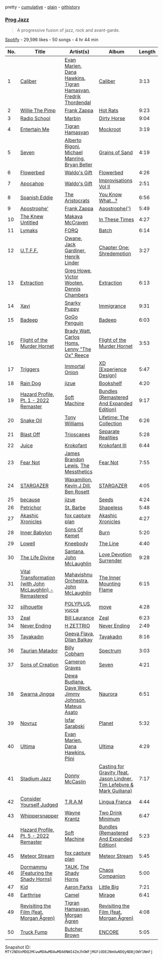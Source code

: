 pretty - [cumulative](/playlists/cumulative/37i9dQZF1DX9NNVWdU83m6.md) - [plain](/playlists/plain/37i9dQZF1DX9NNVWdU83m6) - [githistory](https://github.githistory.xyz/mackorone/spotify-playlist-archive/blob/main/playlists/plain/37i9dQZF1DX9NNVWdU83m6)

### [Prog Jazz](https://open.spotify.com/playlist/37i9dQZF1DX9NNVWdU83m6)

> A progressive fusion of jazz, rock and avant\-garde.

[Spotify](https://open.spotify.com/user/spotify) - 29,596 likes - 50 songs - 4 hr 44 min

| No. | Title | Artist(s) | Album | Length |
|---|---|---|---|---|
| 1 | [Caliber](https://open.spotify.com/track/2AEQnEI32p1t5wuRIANvWp) | [Evan Marien](https://open.spotify.com/artist/7j3WzD4hWEZ0CL4dDH9d6H), [Dana Hawkins](https://open.spotify.com/artist/6ZWC49mHWN4xLxfNW63sJe), [Tigran Hamasyan](https://open.spotify.com/artist/0D3h8NZqNp7BN97JwtV6eW), [Fredrik Thordendal](https://open.spotify.com/artist/5I0eQC4oxRaW8DRe4XithF) | [Caliber](https://open.spotify.com/album/1Gr1MnBQE43JRmeccpu8La) | 3:13 |
| 2 | [Willie The Pimp](https://open.spotify.com/track/3toxxSU3TcvzgmeR8LLUiX) | [Frank Zappa](https://open.spotify.com/artist/6ra4GIOgCZQZMOaUECftGN) | [Hot Rats](https://open.spotify.com/album/0WYYrC9My9rYWigac003hw) | 9:23 |
| 3 | [Radio School](https://open.spotify.com/track/7dKllKoKw2hddcsyMEDG90) | [Marbin](https://open.spotify.com/artist/3bbmbyiX3lqrAjlwFgZE16) | [Dirty Horse](https://open.spotify.com/album/79vxo0lhrWzTikbUNawOUL) | 9:04 |
| 4 | [Entertain Me](https://open.spotify.com/track/5JVLklFBxXYa6HKYKx3Beo) | [Tigran Hamasyan](https://open.spotify.com/artist/0D3h8NZqNp7BN97JwtV6eW) | [Mockroot](https://open.spotify.com/album/59AeaIeAx6S2igYJFjltRE) | 3:19 |
| 5 | [Seven](https://open.spotify.com/track/6nz7H9YLI6TYGo3riLJBaR) | [Alberto Rigoni](https://open.spotify.com/artist/5YPN5P1LS2tcQZAPEpo0ZM), [Michael Manring](https://open.spotify.com/artist/3azoOASbeeRYOHv3ekSMRR), [Bryan Beller](https://open.spotify.com/artist/2LPwVhvrjOXEvgfLOpHJQ1) | [Grains of Sand](https://open.spotify.com/album/0xSWVE4Rtvo9Se1UanwNLz) | 4:19 |
| 6 | [Flowerbed](https://open.spotify.com/track/2fOEO7QATH0l1yhU9WNPx1) | [Waldo's Gift](https://open.spotify.com/artist/5CDHEnQ7vIRfL4I18XnLQb) | [Flowerbed](https://open.spotify.com/album/3DsReWnVOFEXkLNmAlHJr1) | 4:26 |
| 7 | [Apocahop](https://open.spotify.com/track/6ZmEv6dHADpoHDFSxIZSzh) | [Waldo's Gift](https://open.spotify.com/artist/5CDHEnQ7vIRfL4I18XnLQb) | [Improvisations Vol II](https://open.spotify.com/album/3zrF1KzyXfuh29rEEl8z5H) | 2:51 |
| 8 | [Spanish Eddie](https://open.spotify.com/track/0htP653pd2hS4KcpuKlbGt) | [The Aristocrats](https://open.spotify.com/artist/1V4jsLjkic1Mxvdke86Qth) | [You Know What...?](https://open.spotify.com/album/4o8lhtUGjSJxEWmxuy7lvw) | 6:56 |
| 9 | [Apostrophe'](https://open.spotify.com/track/0W7SzJd9YNDiEUxxeKGdTU) | [Frank Zappa](https://open.spotify.com/artist/6ra4GIOgCZQZMOaUECftGN) | [Apostrophe\('\)](https://open.spotify.com/album/3EbtMJsHbspjhN6Xd4plIu) | 5:49 |
| 10 | [The Knew Untitled](https://open.spotify.com/track/3kjH2aqlYR86fcWxLaVuyu) | [Makaya McCraven](https://open.spotify.com/artist/5FnpXrrMdJVZCK54oHWqUa) | [In These Times](https://open.spotify.com/album/1HZw70A6Y71aDRIkPtW7e0) | 4:27 |
| 11 | [Lymaks](https://open.spotify.com/track/4PDkuoOoxFGfYtzpMYIIdz) | [FORQ](https://open.spotify.com/artist/7vXBNF4wc830rnuWRBXsz1) | [Batch](https://open.spotify.com/album/5k3J9tx9DYoOi1r6fOEOJo) | 6:14 |
| 12 | [U.T.F.F.](https://open.spotify.com/track/3v8uNBWOvtNTyzzEMvQ2K1) | [Owane](https://open.spotify.com/artist/2LkMP01m9PIf5r87iC0HI2), [Jack Gardiner](https://open.spotify.com/artist/68xIMmJbS8ic51vrpfxkSo), [Henrik Linder](https://open.spotify.com/artist/7Eqq4gzUQVtj00rPPs99yt) | [Chapter One: Shredemption](https://open.spotify.com/album/66Rn3zHmg4iwYamxDZLn0L) | 3:27 |
| 13 | [Extraction](https://open.spotify.com/track/00xDcOBS1NwrxZlh3XfVr6) | [Greg Howe](https://open.spotify.com/artist/2dunvwAyryLzQqXUNlLoCV), [Victor Wooten](https://open.spotify.com/artist/2STVYmc2T02GlvvWZl7umj), [Dennis Chambers](https://open.spotify.com/artist/5tdGXBxRVers4lWxUqRMzn) | [Extraction](https://open.spotify.com/album/7jWTOy2PAD52QCw7P4rRKT) | 6:13 |
| 14 | [Xavi](https://open.spotify.com/track/0LtzIAlp7ImcMcLHXxOb7n) | [Snarky Puppy](https://open.spotify.com/artist/7ENzCHnmJUr20nUjoZ0zZ1) | [Immigrance](https://open.spotify.com/album/6a1HtLhd3zNccXRNUZ23ge) | 9:31 |
| 15 | [Badeep](https://open.spotify.com/track/23UXVdEYm2vLx6Dz6EBOGP) | [GoGo Penguin](https://open.spotify.com/artist/19f2JXwlRU26376TCKmp6L) | [Badeep](https://open.spotify.com/album/5L7xYEjvxVJqfWwf6SW3gA) | 6:03 |
| 16 | [Flight of the Murder Hornet](https://open.spotify.com/track/6Hxn7jXk34VEcYGoNxJRLG) | [Brady Watt](https://open.spotify.com/artist/3zx1v6xCo7VE8vxhhyqr5Y), [Carlos Homs](https://open.spotify.com/artist/6KqWLsgjy9vCaAGmDrHfcx), [Lenny "The Ox" Reece](https://open.spotify.com/artist/1egdBLUq2BDSgxfxxL8vQk) | [Flight of the Murder Hornet](https://open.spotify.com/album/21M84J17hsuB505XLw2w9W) | 3:53 |
| 17 | [Triggers](https://open.spotify.com/track/0tyiencXiHn4LBF4OnOPzu) | [Immortal Onion](https://open.spotify.com/artist/4CwsKWauDN6Dt84QVNnfGz) | [XD \[Experience Design\]](https://open.spotify.com/album/4W77ety4g4G6bW9HlaE1Rr) | 5:47 |
| 18 | [Rain Dog](https://open.spotify.com/track/5n1VJ7dpMT3G3Q83wo3tKr) | [jizue](https://open.spotify.com/artist/6RuS4udHwx3C9ysk4KXtNw) | [Bookshelf](https://open.spotify.com/album/70v7OcDOYpKVOVxSYXQXjm) | 4:20 |
| 19 | [Hazard Profile, Pt\. 1 \- 2022 Remaster](https://open.spotify.com/track/71E5jV5AfPrZAkSTyqd6zb) | [Soft Machine](https://open.spotify.com/artist/5A0MH7JfEBEMySevsmauds) | [Bundles \(Remastered And Expanded Edition\)](https://open.spotify.com/album/5gDIsxXtpCvh0E329Gw2aN) | 9:17 |
| 20 | [Snake Oil](https://open.spotify.com/track/415dIGsxo24JgyqmAun697) | [Tony Williams](https://open.spotify.com/artist/1TW90GjShgkjySrxBxcwQe) | [Lifetime: The Collection](https://open.spotify.com/album/0s5AIVzIpjmtKnuYgohnza) | 6:26 |
| 21 | [Blast Off](https://open.spotify.com/track/43qIHICo1XReDYqnvb1vjy) | [Trioscapes](https://open.spotify.com/artist/3poNEhEAAwqWGnLaQNE0Fs) | [Separate Realities](https://open.spotify.com/album/3bv11gB3IyjSa5Kc5mrmCT) | 5:28 |
| 22 | [Juice](https://open.spotify.com/track/2u6wg9Ag8Si5XdQGOkGgVp) | [Krokofant](https://open.spotify.com/artist/23A1NMMpoNpJkSlq4GwJUy) | [Krokofant III](https://open.spotify.com/album/4waMJQJvjXHPUiuYfRb0gG) | 6:44 |
| 23 | [Fear Not](https://open.spotify.com/track/7FDaEE1FwngGOXeqza7mOS) | [James Brandon Lewis](https://open.spotify.com/artist/4vPE7pt5RgtB8cqDqQHhMK), [The Messthetics](https://open.spotify.com/artist/61wWE8w2nqaoNmKCOjJ4Hm) | [Fear Not](https://open.spotify.com/album/5cmOcVOWS6fJBI9jMirRlL) | 7:55 |
| 24 | [STARGAZER](https://open.spotify.com/track/3vwYWNZgig7iwiKra7MgeQ) | [Waxamilion](https://open.spotify.com/artist/7G97Mckd7WAQsjZLUF3vN6), [Kevin J Dill](https://open.spotify.com/artist/3HVu17IKkNAlPW7T0OBri9), [Ben Rosett](https://open.spotify.com/artist/1dtiGEl2aljrMiP2QqqoZZ) | [STARGAZER](https://open.spotify.com/album/2SqQFcZC7UiOAo92C41sLU) | 4:05 |
| 25 | [because](https://open.spotify.com/track/5jm31VTJ8uIm3dNYr3AWlJ) | [jizue](https://open.spotify.com/artist/6RuS4udHwx3C9ysk4KXtNw) | [Seeds](https://open.spotify.com/album/5mSsvyHSeGsi5Jse1LiE49) | 4:24 |
| 26 | [Petrichor](https://open.spotify.com/track/3uBzQS4jsalo9o1CXYs8lw) | [St\. Barbe](https://open.spotify.com/artist/67ykMebIGuLMYDPqXo2A6v) | [Shapeless](https://open.spotify.com/album/0105AvGJRPBqCbzwk4pPzq) | 5:48 |
| 27 | [Akashic Xronicles](https://open.spotify.com/track/1eoIihBKrasGaUzAl3J9jT) | [fox capture plan](https://open.spotify.com/artist/7sEmXHrnEnX7PScoJAvSvo) | [Akashic Xronicles](https://open.spotify.com/album/0Lb3rsnN9rot0aF8Wymt4P) | 4:27 |
| 28 | [Inner Babylon](https://open.spotify.com/track/21mubngZPBFQEpG1USrDZC) | [Sons Of Kemet](https://open.spotify.com/artist/3pvRbmrqOyFxB2Eext4Dki) | [Burn](https://open.spotify.com/album/7Mzsu0oVInnu9zOzVSBgK2) | 5:20 |
| 29 | [Lowell](https://open.spotify.com/track/308taPCrUlttzRJi7crHwy) | [Kneebody](https://open.spotify.com/artist/0rS1Y2DkDJhLiaR0MyJyCg) | [The Line](https://open.spotify.com/album/1gkQrJsigMrfrw78FFCMzU) | 4:40 |
| 30 | [The Life Divine](https://open.spotify.com/track/3yeTtLm3XjsQkmSdRnzhrq) | [Santana](https://open.spotify.com/artist/6GI52t8N5F02MxU0g5U69P), [John McLaughlin](https://open.spotify.com/artist/4v0R1feRiuCDch7aAheVhY) | [Love Devotion Surrender](https://open.spotify.com/album/0Z6j1FSc3BEyS55TcPms4g) | 9:28 |
| 31 | [Vital Transformation \(with John McLaughlin\) \- Remastered](https://open.spotify.com/track/76UO345JoM0FJWHwDOYz5y) | [Mahavishnu Orchestra](https://open.spotify.com/artist/3Ao7NH7lRyQAeKQg2mlTcO), [John McLaughlin](https://open.spotify.com/artist/4v0R1feRiuCDch7aAheVhY) | [The Inner Mounting Flame](https://open.spotify.com/album/6XHQCPGwvSaqv9MZ2tauqr) | 6:15 |
| 32 | [silhouette](https://open.spotify.com/track/0RRoI2lSGNfYLCwHbn0JZt) | [POLYPLUS](https://open.spotify.com/artist/1Ck2bU2m099okvufR8pSOa), [yucca](https://open.spotify.com/artist/6CRg48tzBp7AKeBv1z3CWp) | [move](https://open.spotify.com/album/4rggfFHMVCmCHAdbeX4Uop) | 4:28 |
| 33 | [Zeal](https://open.spotify.com/track/7C2L5Lsrc3GvRS5n5lN2Mc) | [Bill Laurance](https://open.spotify.com/artist/2QjVv1gkLn8XkQxVndgLHF) | [Zeal](https://open.spotify.com/album/5dbyIGtVNYJeP4J6zZ4Xrp) | 6:23 |
| 34 | [Never Ending](https://open.spotify.com/track/7pZ48MAPRThhNxPthsNeE1) | [H ZETTRIO](https://open.spotify.com/artist/5Ga4ie7tlXW9Fc6ObLbSCY) | [Never Ending](https://open.spotify.com/album/0SxjpfNg8pDyOEerHOa9uC) | 2:49 |
| 35 | [Tayakadın](https://open.spotify.com/track/1ZevLGcq0eXAPT5ZKrWdXN) | [Geeva Flava](https://open.spotify.com/artist/1gzLVGMn6ZcMIEnqOGLyQl), [Dilan Balkay](https://open.spotify.com/artist/0EmioUrT5ZIveHOQnDcTGM) | [Tayakadın](https://open.spotify.com/album/4Uu07mQBHdCZj4LTYJe4vz) | 8:16 |
| 36 | [Taurian Matador](https://open.spotify.com/track/2bMQEHvIwor0kD6ewe34ue) | [Billy Cobham](https://open.spotify.com/artist/0IwfuIL3gUJxjzUqY3wJ3j) | [Spectrum](https://open.spotify.com/album/5JmNk3ayVaujKO5hFvU5YA) | 3:03 |
| 37 | [Sons of Creation](https://open.spotify.com/track/0JuPd6sug8NBmLPLMUsELk) | [Cameron Graves](https://open.spotify.com/artist/6ivVgdQ8qi5Tu2pc1zeVKP) | [Seven](https://open.spotify.com/album/24N4zsxdUCnH3340jhDvMX) | 4:21 |
| 38 | [Swarna Jingga](https://open.spotify.com/track/3PfgXEKgkEP1pAcFvOP4oy) | [Dewa Budjana](https://open.spotify.com/artist/1DvbGHKUGTOIns3BXzyKhB), [Dave Weck](https://open.spotify.com/artist/4oCrrQt5LOsudylDqLHLgq), [Jimmy Johnson](https://open.spotify.com/artist/4piaw0UhXEi9S0G5CyJo2B), [Mateus Asato](https://open.spotify.com/artist/4en3qu5SDsPtBcTkXasukc) | [Naurora](https://open.spotify.com/album/4WJmpMeNY0dKGGxbt5ovox) | 6:51 |
| 39 | [Novruz](https://open.spotify.com/track/1wt244JqwcNQG0rGtbBCGi) | [Isfar Sarabski](https://open.spotify.com/artist/0x0L0GPzpsWGkB153avHaK) | [Planet](https://open.spotify.com/album/6m7NaFcbwtWwMghDnVDotL) | 5:32 |
| 40 | [Ultima](https://open.spotify.com/track/4vy44P8oqIZohMWfRawUHO) | [Evan Marien](https://open.spotify.com/artist/7j3WzD4hWEZ0CL4dDH9d6H), [Dana Hawkins](https://open.spotify.com/artist/6ZWC49mHWN4xLxfNW63sJe), [Plini](https://open.spotify.com/artist/3Gs10XJ4S4OEFrMRqZJcic) | [Ultima](https://open.spotify.com/album/20BlG8qWwhDJWBxnNJIrPZ) | 4:29 |
| 41 | [Stadium Jazz](https://open.spotify.com/track/7B5p2XX9Prn5OkI5mye6gE) | [Donny McCaslin](https://open.spotify.com/artist/1CS1JV6wZUIf5hbsWoiH1M) | [Casting for Gravity \(feat\. Jason Lindner, Tim Lefebvre & Mark Guiliana\)](https://open.spotify.com/album/60GZJyntKspBvsw7J9TTki) | 7:17 |
| 42 | [Consider Yourself Judged](https://open.spotify.com/track/2L11VPEQ44OCSTjjHp4HdE) | [T.R.A.M](https://open.spotify.com/artist/4rXMIjexfwIsaY2455P7jB) | [Lingua Franca](https://open.spotify.com/album/2xoZN3Rk6x5Llp8PgJjwlh) | 4:44 |
| 43 | [Whippersnapper](https://open.spotify.com/track/38OEZLqzLi42CFtBTiCxWf) | [Wayne Krantz](https://open.spotify.com/artist/2jT3Zlaqv3r8hxHdWE8Xig) | [Two Drink Minimum](https://open.spotify.com/album/4znqHDVUn47mb7xVt8L3PP) | 6:47 |
| 44 | [Hazard Profile, Pt\. 5 \- 2022 Remaster](https://open.spotify.com/track/2I1wX2G3joWUVYoOvB6MN9) | [Soft Machine](https://open.spotify.com/artist/5A0MH7JfEBEMySevsmauds) | [Bundles \(Remastered And Expanded Edition\)](https://open.spotify.com/album/5gDIsxXtpCvh0E329Gw2aN) | 5:23 |
| 45 | [Meteor Stream](https://open.spotify.com/track/04SqwJdOlYCMuFZ6xxEggx) | [fox capture plan](https://open.spotify.com/artist/7sEmXHrnEnX7PScoJAvSvo) | [Meteor Stream](https://open.spotify.com/album/0JLhkI3D3ZRtr3swzVqNqb) | 5:45 |
| 46 | [Dormammu \(Featuring the Shady Horns\)](https://open.spotify.com/track/0yYAeUeFMCLqSdLjc9U2Qw) | [TAUK](https://open.spotify.com/artist/6qauwCj8W2mTcDGbyDGo6O), [The Shady Horns](https://open.spotify.com/artist/5JF9I2tmWTyj8fKyF6tdnM) | [Chaos Companion](https://open.spotify.com/album/73yzdyUJj6gVJNzjbiFazy) | 5:00 |
| 47 | [Kid](https://open.spotify.com/track/0Q9sfhxPWLBoM0zYWiAhwA) | [Aaron Parks](https://open.spotify.com/artist/22KzEvCtrTGf9l6k7zFcdv) | [Little Big](https://open.spotify.com/album/1go9cgw6AMhHv9Zcn9Xj3t) | 7:21 |
| 48 | [Earthrise](https://open.spotify.com/track/6piC8NdaOgfjcQ9jM1Od3S) | [Camel](https://open.spotify.com/artist/3Uz6jx81OY2J5K8Z4wmy2P) | [Mirage](https://open.spotify.com/album/33620GQZTMEMzOUZRMkBHf) | 6:41 |
| 49 | [Revisiting the Film \(feat\. Morgan Ågren\)](https://open.spotify.com/track/3BwbQAO0hBmYwUKuTwFYNq) | [Tigran Hamasyan](https://open.spotify.com/artist/0D3h8NZqNp7BN97JwtV6eW), [Morgan Ågren](https://open.spotify.com/artist/5RuOFOelX9c4oibUNzmDSE) | [Revisiting the Film \(feat\. Morgan Ågren\)](https://open.spotify.com/album/3L6Ftrxf6KXKMOd5vXWquC) | 4:08 |
| 50 | [Truck Fump](https://open.spotify.com/track/68z5eTF7No9JRQHnsT7gic) | [Butcher Brown](https://open.spotify.com/artist/2jQ6wRQ7yP1UrctodeuYQP) | [ENCORE](https://open.spotify.com/album/4g0lXhnrip7njhqaY787O9) | 5:05 |

Snapshot ID: `MTY2NDUxMDQ2MCwwMDAwMDAwMDA0NWI4ZmJhOWFjMGFiODE2NmUwNDQyNDBjOWY1NmFj`
